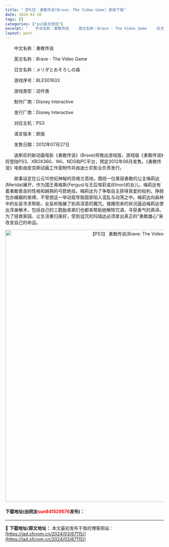 ```yaml
---
title: "【PS3】 勇敢传说(Brave: The Video Game) 欧版下载"
date: 2024-03-28
tags: []
categories: ["ps3英文游戏"]
excerpt: "　　中文名称：勇敢传说 　　英文名称：Brave - The Video Game 　　日文名称：メリダとおそろしの森 　　游戏序号：BLES01633 　　游戏类型：动作类 　　制作厂商：Disney Interactive 　　发行厂商：Disney Interactive 　　对应主机：PS3&hellip;"
layout: post
---
```


 <p>　　中文名称：勇敢传说</p> <p>　　英文名称：Brave - The Video Game</p> <p>　　日文名称：メリダとおそろしの森</p> <p>　　游戏序号：BLES01633</p> <p>　　游戏类型：动作类</p> <p>　　制作厂商：Disney Interactive</p> <p>　　发行厂商：Disney Interactive</p> <p>　　对应主机：PS3</p> <p>　　语言版本：欧版</p> <p>　　发售日期：2012年07月27日</p> <p>　　迪斯尼的新动画电影《勇敢传说》(Brave)将推出游戏版，游戏版《勇敢传说》将登陆PS3、XBOX360、Wii、NDS和PC平台，预定2012年06月发售。《勇敢传说》电影由皮克斯动画工作室制作并由迪士尼影业负责发行。</p> <p>　　故事设定在公元10世纪神秘的苏格兰高地，围绕一位美丽勇敢的公主梅莉达(Merida)展开，作为国王弗格斯(Fergus)与王后埃莉诺(Elinor)的女儿，梅莉达有着勇敢善良的性格和娴熟的弓箭绝技。梅莉达为了争取自主获得真爱的权利，挣脱包办婚姻的束缚，不曾想这一举动竟导致国家陷入混乱与动荡之中。梅莉达向森林中的女巫寻求帮助，女巫却施展了别具深意的魔咒。接踵而来的状况逼迫梅莉达使出浑身解术，包括自己的三胞胎弟弟们也都来帮助她解除咒语，寻获勇气的真谛。为了拯救家园、让生活重归美好，受到诅咒的玛瑞达必须拿出真正的&ldquo;勇敢雄心&rdquo;来改变自己的命运。</p> <p align="center"><img align="" border="0" src="https://lad.sfcrom.cn/wp-content/uploads/2024/03/20240328_66051b3a9dd4f.jpg" width="865" alt="【PS3】 勇敢传说(Brave: The Video Game) 欧版下载" /></p> <p><h4>下载地址(由网友<font color="red">sun841529576</font>发布)：</h4></p> 

---
📖 **下载地址/原文地址：** 本文最初发布于我的博客网站：[https://lad.sfcrom.cn/2024/03/67115/](https://lad.sfcrom.cn/2024/03/67115/)
